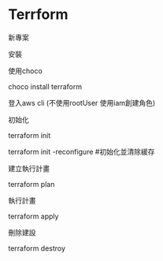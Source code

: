 # Terrform

新專案

安裝

使用choco

choco install terraform

登入aws cli (不使用rootUser 使用iam創建角色)

初始化

terraform init

terraform init -reconfigure #初始化並清除緩存

建立執行計畫

terraform plan

執行計畫

terraform apply

刪除建設

terraform destroy

